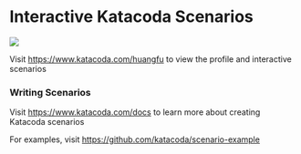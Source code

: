 # Interactive Katacoda Scenarios

[![](http://shields.katacoda.com/katacoda/huangfu/count.svg)](https://www.katacoda.com/huangfu "Get your profile on Katacoda.com")

Visit https://www.katacoda.com/huangfu to view the profile and interactive scenarios

### Writing Scenarios
Visit https://www.katacoda.com/docs to learn more about creating Katacoda scenarios

For examples, visit https://github.com/katacoda/scenario-example
